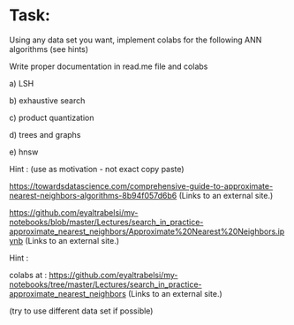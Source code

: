 <h1>Task:</h1>

Using any data set you want, implement colabs for the following ANN algorithms (see hints)

 

Write proper documentation in read.me file and colabs 

 

a) LSH

b) exhaustive search

c) product quantization

d) trees and graphs

e) hnsw

 

Hint : (use as motivation - not exact copy paste)

https://towardsdatascience.com/comprehensive-guide-to-approximate-nearest-neighbors-algorithms-8b94f057d6b6 (Links to an external site.)

https://github.com/eyaltrabelsi/my-notebooks/blob/master/Lectures/search_in_practice-approximate_nearest_neighbors/Approximate%20Nearest%20Neighbors.ipynb (Links to an external site.)

 

Hint :

colabs at : https://github.com/eyaltrabelsi/my-notebooks/tree/master/Lectures/search_in_practice-approximate_nearest_neighbors (Links to an external site.)

(try to use different data set if possible)
